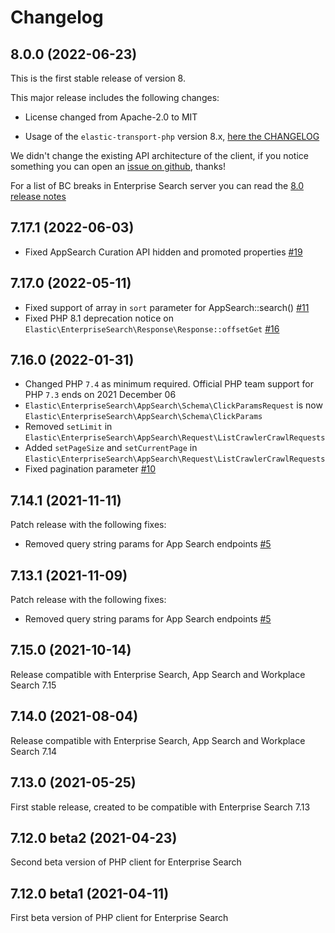 # Changelog

## 8.0.0 (2022-06-23)

This is the first stable release of version 8.

This major release includes the following changes:

- License changed from Apache-2.0 to MIT

- Usage of the `elastic-transport-php` version 8.x, [here the CHANGELOG](https://github.com/elastic/elastic-transport-php/blob/master/CHANGELOG.md)

We didn't change the existing API architecture of the client, if you notice
something you can open an [issue on github](https://github.com/elastic/enterprise-search-php/issues), thanks!

For a list of BC breaks in Enterprise Search server you can read the
[8.0 release notes](https://www.elastic.co/guide/en/enterprise-search/current/release-notes-8.0.0.html)

## 7.17.1 (2022-06-03)

- Fixed AppSearch Curation API hidden and promoted properties
  [#19](https://github.com/elastic/enterprise-search-php/pull/19)
  
## 7.17.0 (2022-05-11)

- Fixed support of array in `sort` parameter for AppSearch::search()
  [#11](https://github.com/elastic/enterprise-search-php/issues/11)
- Fixed PHP 8.1 deprecation notice on `Elastic\EnterpriseSearch\Response\Response::offsetGet`
  [#16](https://github.com/elastic/enterprise-search-php/issues/16)
  
## 7.16.0 (2022-01-31)

- Changed PHP `7.4` as minimum required. Official PHP team support for PHP `7.3` ends on 2021 December 06
- `Elastic\EnterpriseSearch\AppSearch\Schema\ClickParamsRequest` is now `Elastic\EnterpriseSearch\AppSearch\Schema\ClickParams`
- Removed `setLimit` in `Elastic\EnterpriseSearch\AppSearch\Request\ListCrawlerCrawlRequests`
- Added `setPageSize` and `setCurrentPage` in `Elastic\EnterpriseSearch\AppSearch\Request\ListCrawlerCrawlRequests`
- Fixed pagination parameter
  [#10](https://github.com/elastic/enterprise-search-php/issues/10)
  
## 7.14.1 (2021-11-11)

Patch release with the following fixes:

- Removed query string params for App Search endpoints 
  [#5](https://github.com/elastic/enterprise-search-php/pull/5)
## 7.13.1 (2021-11-09)

Patch release with the following fixes:

- Removed query string params for App Search endpoints 
  [#5](https://github.com/elastic/enterprise-search-php/pull/5)
  
## 7.15.0 (2021-10-14)

Release compatible with Enterprise Search, App Search and Workplace Search 7.15
## 7.14.0 (2021-08-04)

Release compatible with Enterprise Search, App Search and Workplace Search 7.14

## 7.13.0 (2021-05-25)

First stable release, created to be compatible with Enterprise Search 7.13

## 7.12.0 beta2 (2021-04-23)

Second beta version of PHP client for Enterprise Search

## 7.12.0 beta1 (2021-04-11)

First beta version of PHP client for Enterprise Search